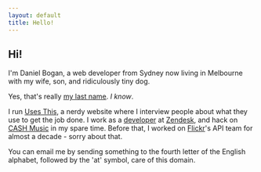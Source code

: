 ```yaml
---
layout: default
title: Hello!
---
```


## Hi!

I'm Daniel Bogan, a web developer from Sydney now living in Melbourne with my wife, son, and ridiculously tiny dog.

Yes, that's really [my last name](https://en.wikipedia.org/wiki/Bogan "The Wikipedia entry for Bogan."). _I know_.

I run [Uses This](https://usesthis.com/ "A nerdy interview site."), a nerdy website where I interview people about what they use to get the job done. I work as a [developer](https://github.com/waferbaby/ "My GitHub account.") at [Zendesk](https://www.zendesk.com "Awesome customer support software."), and hack on [CASH Music](http://cashmusic.org/ "Open-source music tools.") in my spare time. Before that, I worked on [Flickr](https://flickr.com/ "A photo sharing website.")'s API team for almost a decade - sorry about that.

You can email me by sending something to the fourth letter of the English alphabet, followed by the 'at' symbol, care of this domain.